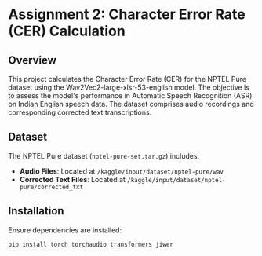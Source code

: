 # Assignment 2: Character Error Rate (CER) Calculation

## Overview
This project calculates the Character Error Rate (CER) for the NPTEL Pure dataset using the Wav2Vec2-large-xlsr-53-english model. The objective is to assess the model's performance in Automatic Speech Recognition (ASR) on Indian English speech data. The dataset comprises audio recordings and corresponding corrected text transcriptions.

## Dataset
The NPTEL Pure dataset (`nptel-pure-set.tar.gz`) includes:
- **Audio Files**: Located at `/kaggle/input/dataset/nptel-pure/wav`
- **Corrected Text Files**: Located at `/kaggle/input/dataset/nptel-pure/corrected_txt`

## Installation
Ensure dependencies are installed:
```bash
pip install torch torchaudio transformers jiwer
